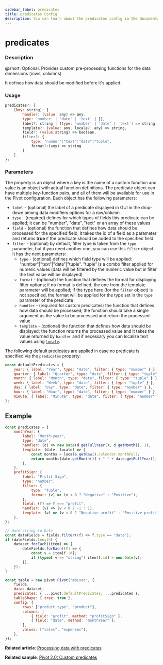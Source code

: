 ```yaml
---
sidebar_label: predicates
title: predicates Config
description: You can learn about the predicates config in the documentation of the DHTMLX JavaScript Pivot library. Browse developer guides and API reference, try out code examples and live demos, and download a free 30-day evaluation version of DHTMLX Pivot.
---
```


# predicates

### Description

@short: Optional. Provides custom pre-processing functions for the data dimensions (rows, columns)

It defines how data should be modified before it's applied.

### Usage

~~~jsx
predicates?: {
    [key: string]: {
        handler: (value: any) => any,
        type: 'number' | 'date' | 'text' | [],
        label?: string | (type: 'number' | 'date' | 'text') => string,
        template?: (value: any, locale?: any) => string,
        field?: (value:string) => boolean,
        filter?: { 
            type: "number"|"text"|"date"|"tuple",
            format?:(any) => string
        }
    }
};
~~~

### Parameters

The property is an object where a key is the name of a custom function and value is an object with actual function definitions. The predicate object can have multiple key-function pairs, and all of them will be available for use in the Pivot configuration. Each object has the following parameters:

  - `label` - (optional) the label of a predicate displayed in GUI in the drop-down among data modifiers options for a row/column 
  - `type` - (required) defines for which types of fields this predicate can be applied; it can be "number", "date", "text" or an array of these values
  - `field` - (optional) the function that defines how data should be processed for the specified field, it takes the id of a field as a parameter and returns **true** if the predicate should be added to the specified field
  - `filter` - (optional) by default, filter type is taken from the `type` parameter, but if you need another one, you can use this `filter` object. It has the next parameters:
    - `type` - (optional) defines which field type will be applied: "number"|"text"|"date"|"tuple". "tuple" is a combo filter applied for numeric values (data will be filtered by the numeric value but in filter the text value will be displayed)
    - `format` - (optional) the function that defines the format for displaying filter options; if no format is defined, the one from the template parameter will be applied; if the type here (for the `filter` object) is not specified, the format will be applied for the type set in the `type` parameter of the predicate
	- `handler` - (required for custom predicates) the function that defines how data should be processed; the function should take a single argument as the value to be processed and return the processed value
	- `template` - (optional) the function that defines how data should be displayed; the function returns the processed value and it takes the value returned by `handler` and if necessary you can localize text values using [`locale`](/api/config/locale-property).
 
The following default predicates are applied in case no predicate is specified via the `predicates` property:

~~~jsx
const defaultPredicates = {
    year: { label: "Year", type: "date", filter: { type: "number" } },
    quarter: { label: "Quarter", type: "date", filter: { type: "tuple" } },
    month: { label: "Month", type: "date", filter: { type: "tuple" } },
    week: { label: "Week", type: "date", filter: { type: "tuple" } },
    day: { label: "Day", type: "date", filter: { type: "number" } },
    hour: { label: "Hour", type: "date", filter: { type: "number" } },
    minute: { label: "Minute", type: "date", filter: { type: "number" } }
};
~~~

## Example

~~~jsx 
const predicates = {
    monthYear: {
        label: "Month-year",
        type: "date",
        handler: (d) => new Date(d.getFullYear(), d.getMonth(), 1),
        template: (date, locale) => {
            const months = locale.getRaw().calendar.monthFull;
            return months[date.getMonth()] + " " + date.getFullYear();
        },
    },
    profitSign: {
        label: "Profit Sign",
        type: "number",
        filter: {
            type: "tuple",
            format: (v) => (v < 0 ? "Negative" : "Positive"),
        },
        field: (f) => f === "profit",
        handler: (v) => (v < 0 ? -1 : 1),
        template: (v) => (v < 0 ? "Negative profit" : "Positive profit"),
    },
};

// date string to Date
const dateFields = fields.filter((f) => f.type == "date");
if (dateFields.length) {
    dataset.forEach((item) => {
        dateFields.forEach((f) => {
            const v = item[f.id];
            if (typeof v == "string") item[f.id] = new Date(v);
        });
    });
}

const table = new pivot.Pivot("#pivot", {
    fields,
    data: dataset,
    predicates: { ...pivot.defaultPredicates, ...predicates },
    tableShape: { tree: true },
    config: {
        rows: ["product_type", "product"],
        columns: [
            { field: "profit", method: "profitSign" },
            { field: "date", method: "monthYear" },
        ],
        values: ["sales", "expenses"],
    },
});
~~~

**Related article**: [Processing data with predicates](/guides/working-with-data#processing-data-with-predicates)

**Related sample**: [Pivot 2.0: Custom predicates](https://snippet.dhtmlx.com/mhymus00)
